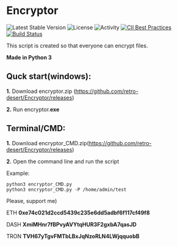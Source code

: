 # Encryptor

![Latest Stable Version](https://img.shields.io/github/v/release/retro-desert/Encryptor?color=success)
![License](https://img.shields.io/github/license/retro-desert/Encryptor?color=informational)
![Activity](https://img.shields.io/github/commit-activity/m/retro-desert/Encryptor?color=yellow)
[![CII Best 
Practices](https://bestpractices.coreinfrastructure.org/projects/3750/badge)](https://bestpractices.coreinfrastructure.org/projects/3750)
[![Build Status](https://travis-ci.org/retro-desert/Encryptor.svg?branch=master)](https://travis-ci.org/retro-desert/Encryptor)

This script is created so that everyone can encrypt files.

**Made in Python 3**

## Quck start(windows):

**1.** Download encryptor.zip (https://github.com/retro-desert/Encryptor/releases)

**2.** Run encryptor.**exe**

## Terminal/CMD:

**1.** Download encryptor_CMD.zip(https://github.com/retro-desert/Encryptor/releases)

**2.** Open the command line and run the script

Example:

```
python3 encryptor_CMD.py
python3 encryptor_CMD.py -P /home/admin/test
```

Please, support me)

ETH
**0xe74c021d2ccd5439c235e6dd5adbf6f117cf49f8**

DASH
**XmiMHnr7fBPvyAVYtqHUR3F2gxbA7qasJD**

TRON
**TVH67yTgvFMTbLBxJqNzoRLN4LWjqquobB**